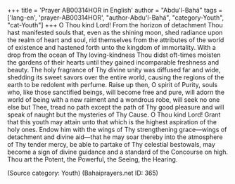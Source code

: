 +++
title = 'Prayer AB00314HOR in English'
author = "Abdu'l-Bahá"
tags = ['lang-en', 'prayer-AB00314HOR', "author-Abdu'l-Bahá", "category-Youth", "cat-Youth"]
+++
O Thou kind Lord!  From the horizon of detachment Thou hast manifested souls that, even as the shining moon, shed radiance upon the realm of heart and soul, rid themselves from the attributes of the world of existence and hastened forth unto the kingdom of immortality.  With a drop from the ocean of Thy loving-kindness Thou didst oft-times moisten the gardens of their hearts until they gained incomparable freshness and beauty.  The holy fragrance of Thy divine unity was diffused far and wide, shedding its sweet savors over the entire world, causing the regions of the earth to be redolent with perfume.
Raise up then, O spirit of Purity, souls who, like those sanctified beings, will become free and pure, will adorn the world of being with a new raiment and a wondrous robe, will seek no one else but Thee, tread no path except the path of Thy good pleasure and will speak of naught but the mysteries of Thy Cause.
O Thou kind Lord!  Grant that this youth may attain unto that which is the highest aspiration of the holy ones.  Endow him with the wings of Thy strengthening grace—wings of detachment and divine aid—that he may soar thereby into the atmosphere of Thy tender mercy, be able to partake of Thy celestial bestowals, may become a sign of divine guidance and a standard of the Concourse on high.  Thou art the Potent, the Powerful, the Seeing, the Hearing.

(Source category: Youth)
(Bahaiprayers.net ID: 365)
